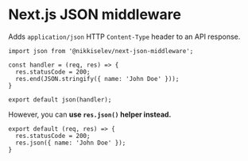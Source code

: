 # Next.js JSON middleware

Adds  `application/json` HTTP `Content-Type` header to an API response.

```
import json from '@nikkiselev/next-json-middleware';

const handler = (req, res) => {
  res.statusCode = 200;
  res.end(JSON.stringify({ name: 'John Doe' }));
}

export default json(handler);
```

However, you can **use `res.json()` helper instead.**

```
export default (req, res) => {
  res.statusCode = 200;
  res.json({ name: 'John Doe' });
}
```
